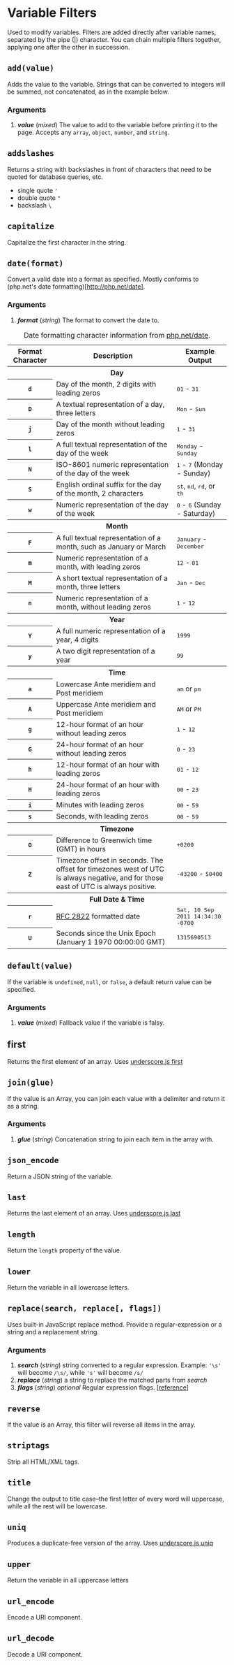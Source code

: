 # Variable Filters

Used to modify variables. Filters are added directly after variable names, separated by the pipe (|) character. You can chain multiple filters together, applying one after the other in succession.

## `add(value)`

Adds the value to the variable. Strings that can be converted to integers will be summed, not concatenated, as in the example below.

### Arguments

1. <var>**value**</var> (_mixed_) The value to add to the variable before printing it to the page. Accepts any `array`, `object`, `number`, and `string`.

## `addslashes`

Returns a string with backslashes in front of characters that need to be quoted for database queries, etc.

* single quote `'`
* double quote `"`
* backslash `\`

## `capitalize`

Capitalize the first character in the string.

## `date(format)`

Convert a valid date into a format as specified. Mostly conforms to (php.net's date formatting)[http://php.net/date].

### Arguments

1. <var>**format**</var> (_string_) The format to convert the date to.

<table style="width: 100%">
    <caption>Date formatting character information from <a href="http://php.net/date">php.net/date</a>.</caption>
    <thead>
        <tr>
            <th>Format Character</th>
            <th>Description</th>
            <th>Example Output</th>
        </tr>
    </thead>
    <tbody>
        <tr>
            <th scope="col" colspan="3">Day</th>
        </tr>
        <tr>
            <th scope="row"><code>d</code></th>
            <td>Day of the month, 2 digits with leading zeros</td>
            <td><samp>01</samp> - <samp>31</samp></td>
        </tr>
        <tr>
            <th scope="row"><code>D</code></th>
            <td>A textual representation of a day, three letters</td>
            <td><samp>Mon</samp> - <samp>Sun</samp></td>
        </tr>
        <tr>
            <th scope="row"><code>j</code></th>
            <td>Day of the month without leading zeros</td>
            <td><samp>1</samp> - <samp>31</samp></td>
        </tr>
        <tr>
            <th scope="row"><code>l</code></th>
            <td>A full textual representation of the day of the week</td>
            <td><samp>Monday</samp> - <samp>Sunday</samp></td>
        </tr>
        <tr>
            <th scope="row"><code>N</code></th>
            <td>ISO-8601 numeric representation of the day of the week</td>
            <td><samp>1</samp> - <samp>7</samp> (Monday - Sunday)</td>
        </tr>
        <tr>
            <th scope="row"><code>S</code></th>
            <td>English ordinal suffix for the day of the month, 2 characters</td>
            <td><samp>st</samp>, <samp>nd</samp>, <samp>rd</samp>, or <samp>th</samp></td>
        </tr>
        <tr>
            <th scope="row"><code>w</code></th>
            <td>Numeric representation of the day of the week</td>
            <td><samp>0</samp> - <samp>6</samp> (Sunday - Saturday)</td>
        </tr>
        <tr>
            <th scope="col" colspan="3">Month</th>
        </tr>
        <tr>
            <th scope="row"><code>F</code></th>
            <td>A full textual representation of a month, such as January or March</td>
            <td><samp>January</samp> - <samp>December</samp></td>
        </tr>
        <tr>
            <th scope="row"><code>m</code></th>
            <td>Numeric representation of a month, with leading zeros</td>
            <td><samp>12</samp> - <samp>01</samp></td>
        </tr>
        <tr>
            <th scope="row"><code>M</code></th>
            <td>A short textual representation of a month, three letters</td>
            <td><samp>Jan</samp> - <samp>Dec</samp></td>
        </tr>
        <tr>
            <th scope="row"><code>n</code></th>
            <td>Numeric representation of a month, without leading zeros</td>
            <td><samp>1</samp> - <samp>12</samp></td>
        </tr>
        <tr>
            <th scope="col" colspan="3">Year</th>
        </tr>
        <tr>
            <th scope="row"><code>Y</code></th>
            <td>A full numeric representation of a year, 4 digits</td>
            <td><samp>1999</samp></td>
        </tr>
        <tr>
            <th scope="row"><code>y</code></th>
            <td>A two digit representation of a year</td>
            <td><samp>99</samp></td>
        </tr>
        <tr>
            <th scope="col" colspan="3">Time</th>
        </tr>
        <tr>
            <th scope="row"><code>a</code></th>
            <td>Lowercase Ante meridiem and Post meridiem</td>
            <td><samp>am</samp> or <samp>pm</samp></td>
        </tr>
        <tr>
            <th scope="row"><code>A</code></th>
            <td>Uppercase Ante meridiem and Post meridiem</td>
            <td><samp>AM</samp> or <samp>PM</samp></td>
        </tr>
        <tr>
            <th scope="row"><code>g</code></th>
            <td>12-hour format of an hour without leading zeros</td>
            <td><samp>1</samp> - <samp>12</samp></td>
        </tr>
        <tr>
            <th scope="row"><code>G</code></th>
            <td>24-hour format of an hour without leading zeros</td>
            <td><samp>0</samp> - <samp>23</samp></td>
        </tr>
        <tr>
            <th scope="row"><code>h</code></th>
            <td>12-hour format of an hour with leading zeros</td>
            <td><samp>01</samp> - <samp>12</samp></td>
        </tr>
        <tr>
            <th scope="row"><code>H</code></th>
            <td>24-hour format of an hour with leading zeros</td>
            <td><samp>00</samp> - <samp>23</samp></td>
        </tr>
        <tr>
            <th scope="row"><code>i</code></th>
            <td>Minutes with leading zeros</td>
            <td><samp>00</samp> - <samp>59</samp></td>
        </tr>
        <tr>
            <th scope="row"><code>s</code></th>
            <td>Seconds, with leading zeros</td>
            <td><samp>00</samp> - <samp>59</samp></td>
        </tr>
        <tr>
            <th scope="col" colspan="3">Timezone</th>
        </tr>
        <tr>
            <th scope="row"><code>O</code></th>
            <td>Difference to Greenwich time (GMT) in hours</td>
            <td><samp>+0200</samp></td>
        </tr>
        <tr>
            <th scope="row"><code>Z</code></th>
            <td>Timezone offset in seconds. The offset for timezones west of UTC is always negative, and for those east of UTC is always positive.</td>
            <td><samp>-43200</samp> - <samp>50400</samp></td>
        </tr>
        <tr>
            <th scope="col" colspan="3">Full Date &amp; Time</th>
        </tr>
        <tr>
            <th scope="row"><code>r</code></th>
            <td><a href="http://www.faqs.org/rfcs/rfc2822">RFC 2822</a> formatted date</td>
            <td><samp>Sat, 10 Sep 2011 14:34:30 -0700</samp></td>
        </tr>
        <tr>
            <th scope="row"><code>U</code></th>
            <td>Seconds since the Unix Epoch (January 1 1970 00:00:00 GMT)</td>
            <td><samp>1315690513</samp></td>
        </tr>
    </tbody>
</table>

## `default(value)`

If the variable is `undefined`, `null`, or `false`, a default return value can be specified.

### Arguments

1. <var>**value**</var> (_mixed_) Fallback value if the variable is falsy.

## first

Returns the first element of an array. Uses [underscore.js first](http://documentcloud.github.com/underscore/#first)

## `join(glue)`

If the value is an Array, you can join each value with a delimiter and return it as a string.

### Arguments

1. <var>**glue**</var> (_string_) Concatenation string to join each item in the array with.

## `json_encode`

Return a JSON string of the variable.

## `last`

Returns the last element of an array. Uses [underscore.js last](http://documentcloud.github.com/underscore/#last)

## `length`

Return the `length` property of the value.

## `lower`

Return the variable in all lowercase letters.

## `replace(search, replace[, flags])`

Uses built-in JavaScript replace method. Provide a regular-expression or a string and a replacement string.

### Arguments

1. <var>**search**</var> (_string_) string converted to a regular expression. Example: `'\s'` will become `/\s/`, while `'s'` will become `/s/`
2. <var>**replace**</var> (_string_) a string to replace the matched parts from <var>search</var>
3. <var>**flags**</var> (_string_) _optional_ Regular expression flags. [[reference]](https://developer.mozilla.org/en/JavaScript/Guide/Regular_Expressions#Advanced_Searching_With_Flags)

## `reverse`

If the value is an Array, this filter will reverse all items in the array.

## `striptags`

Strip all HTML/XML tags.

## `title`

Change the output to title case–the first letter of every word will uppercase, while all the rest will be lowercase.

## `uniq`

Produces a duplicate-free version of the array. Uses [underscore.js uniq](http://documentcloud.github.com/underscore/#uniq)

## `upper`

Return the variable in all uppercase letters

## `url_encode`

Encode a URI component.

## `url_decode`

Decode a URI component.
